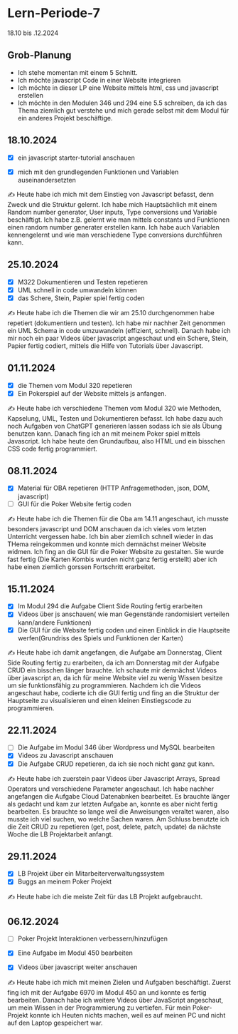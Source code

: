 # Lern-Periode-7

18.10 bis .12.2024

## Grob-Planung

- Ich stehe momentan mit einem 5 Schnitt.
- Ich möchte javascript Code in einer Website integrieren
- Ich möchte in dieser LP eine Website mittels html, css und javascript erstellen
- Ich möchte in den Modulen 346 und 294 eine 5.5 schreiben, da ich das Thema ziemlich gut verstehe und mich gerade selbst mit dem Modul für ein anderes Projekt beschäftige.

## 18.10.2024

- [x] ein javascript starter-tutorial anschauen
- [x] mich mit den grundlegenden Funktionen und Variablen auseinandersetzten


✍️ Heute habe ich mich mit dem Einstieg von Javascript befasst, denn Zweck und die Struktur gelernt. Ich habe mich Hauptsächlich mit einem Random number generator, User inputs, Type conversions und Variable beschäftigt. Ich habe z.B. gelernt wie man mittels constants und Funktionen einen random number generater erstellen kann. Ich habe auch Variablen kennengelernt und wie man verschiedene Type conversions durchführen kann.

## 25.10.2024

- [x] M322 Dokumentieren und Testen repetieren
- [x] UML schnell in code umwandeln können
- [x] das Schere, Stein, Papier spiel fertig coden

✍️ Heute habe ich die Themen die wir am 25.10 durchgenommen habe repetiert (dokumentiern und testen). Ich habe mir nachher Zeit genommen ein UML Schema in code umzuwandeln (effizient, schnell). Danach habe ich mir noch ein paar Videos über javascript angeschaut und ein Schere, Stein, Papier fertig codiert, mittels die Hilfe von Tutorials über Javascript.

## 01.11.2024

- [x] die Themen vom Modul 320 repetieren
- [x] Ein Pokerspiel auf der Website mittels js anfangen.

✍️ Heute habe ich verschiedene Themen vom Modul 320 wie Methoden, Kapselung, UML, Testen und Dokumentieren befasst. Ich habe dazu auch noch Aufgaben von ChatGPT generieren lassen sodass ich sie als Übung benutzen kann. Danach fing ich an mit meinem Poker spiel mittels Javascript. Ich habe heute den Grundaufbau, also HTML und ein bisschen CSS code fertig programmiert.

## 08.11.2024

- [x] Material für OBA repetieren (HTTP Anfragemethoden, json, DOM, javascript)
- [ ] GUI für die Poker Website fertig coden

✍️ Heute habe ich die Themen für die Oba am 14.11 angeschaut, ich musste besonders javascript und DOM anschauen da ich vieles vom letzten Unterricht vergessen habe. Ich bin aber ziemlich schnell wieder in das THema reingekommen und konnte mich demnächst meiner Website widmen. Ich fing an die GUI für die Poker Website zu gestalten. Sie wurde fast fertig (Die Karten Kombis wurden nicht ganz fertig erstellt) aber ich habe einen ziemlich gorssen Fortschritt erarbeitet.

## 15.11.2024

- [x] Im Modul 294 die Aufgabe Client Side Routing fertig erarbeiten
- [x] Videos über js anschauen( wie man Gegenstände randomisiert verteilen kann/andere Funktionen)
- [x] Die GUI für die Website fertig coden und einen Einblick in die Hauptseite werfen(Grundriss des Spiels und Funktionen der Karten)

✍️ Heute habe ich damit angefangen, die Aufgabe am Donnerstag, Client Side Routing fertig zu erarbeiten, da ich am Donnerstag mit der Aufgabe CRUD ein bisschen länger brauchte. Ich schaute mir demnächst Videos über javascript an, da ich für meine Website viel zu wenig Wissen besitze um sie funktionsfähig zu programmieren. Nachdem ich die Videos angeschaut habe, codierte ich die GUI fertig und fing an die Struktur der Hauptseite zu visualisieren und einen kleinen Einstiegscode zu programmieren.

## 22.11.2024

- [ ] Die Aufgabe im Modul 346 über Wordpress und MySQL bearbeiten 
- [x] Videos zu Javascript anschauen
- [x] Die Aufgabe CRUD repetieren, da ich sie noch nicht ganz gut kann.

✍️ Heute habe ich zuerstein paar Videos über Javascript Arrays, Spread Operators und verschiedene Parameter angeschaut. Ich habe nachher angefangen die Aufgabe Cloud Datenabnken bearbeitet. Es brauchte länger als gedacht und kam zur letzten Aufgabe an, konnte es aber nicht fertig bearbeiten. Es brauchte so lange weil die Anweisungen veraltet waren, also musste ich viel suchen, wo welche Sachen waren. Am Schluss benutzte ich die Zeit CRUD zu repetieren (get, post, delete, patch, update) da nächste Woche die LB Projektarbeit anfangt.

## 29.11.2024

- [x] LB Projekt über ein Mitarbeiterverwaltungssystem
- [x] Buggs an meinem Poker Projekt 

✍️ Heute habe ich die meiste Zeit für das LB Projekt aufgebraucht.

## 06.12.2024

- [ ] Poker Projekt Interaktionen verbessern/hinzufügen
- [x] Eine Aufgabe im Modul 450 bearbeiten
- [x] Videos über javascript weiter anschauen


✍️ Heute habe ich mich mit meinen Zielen und Aufgaben beschäftigt. Zuerst fing ich mit der Aufgabe 6970 im Modul 450 an und konnte es fertig bearbeiten. Danach habe ich weitere Videos über JavaScript angeschaut, um mein Wissen in der Programmierung zu vertiefen. Für mein Poker-Projekt konnte ich Heuten nichts machen, weil es auf meinen PC und nicht auf den Laptop gespeichert war.
